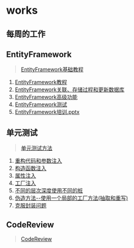 # works

## 每周的工作

## EntityFramework
> [EntityFramework基础教程](./EntityFramework)
  1. [EntityFramework教程](./EntityFramework/EntityFramework教程.md)
  2. [EntityFramework关联、存储过程和更新数据库](./EntityFramework/EntityFramework关联、存储过程和更新数据库.md)
  3. [EntityFramework高级功能](./EntityFramework/EntityFramework高级功能.md)
  4. [EntityFramework测试](./EntityFramework/EntityFramework测试.md)
  5. [EntityFramework培训.pptx](./EntityFramework/EntityFramework培训.pptx)

## 单元测试
> [单元测试方法](./UnitTest)
  1. [重构代码和参数注入](./UnitTest/重构代码和参数注入.md)
  2. [构造函数注入](./UnitTest/构造函数注入.md)
  3. [属性注入](./UnitTest/属性注入.md)
  4. [工厂注入](./UnitTest/工厂注入.md)
  5. [不同的层次深度使用不同的桩](./UnitTest/不同的层次深度使用不同的桩.md)
  6. [伪造方法--使用一个局部的工厂方法(抽取和重写)](./UnitTest/伪造方法--使用一个局部的工厂方法\(抽取和重写\).md)
  7. [克服封装问题](./UnitTest/克服封装问题.md)

## CodeReview
> [CodeReview](./CodeReview/CodeReview.md)